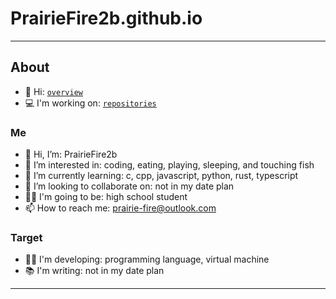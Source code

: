 # PrairieFire2b.github.io
------

## About

- 📔 Hi: [`overview`](overview.md)
- 💻 I'm working on: [`repositories`](repositories.md)

### Me
- 👋 Hi, I’m: PrairieFire2b
- 👀 I’m interested in: coding, eating, playing, sleeping, and touching fish
- 🌱 I’m currently learning: c, cpp, javascript, python, rust, typescript
- 💞️ I’m looking to collaborate on: not in my date plan
- 👨‍🎓 I'm going to be: high school student
- 📫 How to reach me: prairie-fire@outlook.com

### Target
- 👨‍💻 I'm developing: programming language, virtual machine
- 📚 I'm writing: not in my date plan

------
